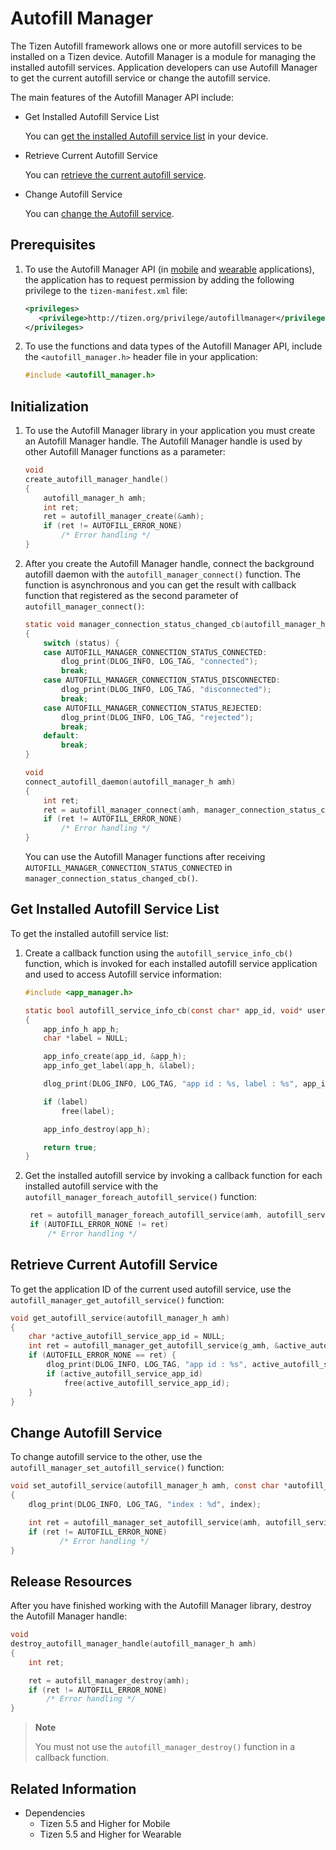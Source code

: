 # Autofill Manager

The Tizen Autofill framework allows one or more autofill services to be installed on a Tizen device. Autofill Manager is a module for managing the installed autofill services. Application developers can use Autofill Manager to get the current autofill service or change the autofill service.

The main features of the Autofill Manager API include:

- Get Installed Autofill Service List

  You can [get the installed Autofill service list](#get-installed-autofill-service-list) in your device.

- Retrieve Current Autofill Service

  You can [retrieve the current autofill service](#retrieve-current-autofill-service).

- Change Autofill Service

  You can [change the Autofill service](#change-autofill-service).

## Prerequisites

1. To use the Autofill Manager API (in [mobile](../../api/mobile/latest/group__CAPI__UIX__AUTOFILL__MANAGER__MODULE.html) and [wearable](../../api/wearable/latest/group__CAPI__UIX__AUTOFILL__MANAGER__MODULE.html) applications), the application has to request permission by adding the following privilege to the `tizen-manifest.xml` file:

   ```xml
   <privileges>
      <privilege>http://tizen.org/privilege/autofillmanager</privilege>
   </privileges>
   ```

2. To use the functions and data types of the Autofill Manager API, include the `<autofill_manager.h>` header file in your application:

    ```c
    #include <autofill_manager.h>
    ```

## Initialization

1. To use the Autofill Manager library in your application you must create an Autofill Manager handle. The Autofill Manager handle is used by other Autofill Manager functions as a parameter:

   ```c
   void
   create_autofill_manager_handle()
   {
       autofill_manager_h amh;
       int ret;
       ret = autofill_manager_create(&amh);
       if (ret != AUTOFILL_ERROR_NONE)
           /* Error handling */
   }
   ```

2. After you create the Autofill Manager handle, connect the background autofill daemon with the `autofill_manager_connect()` function.
   The function is asynchronous and you can get the result with callback function that registered as the second parameter of `autofill_manager_connect()`:

   ```c
   static void manager_connection_status_changed_cb(autofill_manager_h amh, autofill_manager_connection_status_e status, void *user_data)
   {
       switch (status) {
       case AUTOFILL_MANAGER_CONNECTION_STATUS_CONNECTED:
           dlog_print(DLOG_INFO, LOG_TAG, "connected");
           break;
       case AUTOFILL_MANAGER_CONNECTION_STATUS_DISCONNECTED:
           dlog_print(DLOG_INFO, LOG_TAG, "disconnected");
           break;
       case AUTOFILL_MANAGER_CONNECTION_STATUS_REJECTED:
           dlog_print(DLOG_INFO, LOG_TAG, "rejected");
           break;
       default:
           break;
   }

   void
   connect_autofill_daemon(autofill_manager_h amh)
   {
       int ret;
       ret = autofill_manager_connect(amh, manager_connection_status_changed_cb, NULL);
       if (ret != AUTOFILL_ERROR_NONE)
           /* Error handling */
   }
   ```

   You can use the Autofill Manager functions after receiving `AUTOFILL_MANAGER_CONNECTION_STATUS_CONNECTED` in `manager_connection_status_changed_cb()`.

## Get Installed Autofill Service List

To get the installed autofill service list:

1. Create a callback function using the `autofill_service_info_cb()` function, which is invoked for each installed autofill service application and used to access Autofill service information:

   ```c
   #include <app_manager.h>

   static bool autofill_service_info_cb(const char* app_id, void* user_data)
   {
       app_info_h app_h;
       char *label = NULL;

       app_info_create(app_id, &app_h);
       app_info_get_label(app_h, &label);

       dlog_print(DLOG_INFO, LOG_TAG, "app id : %s, label : %s", app_id, label);

       if (label)
           free(label);

       app_info_destroy(app_h);

       return true;
   }
   ```

2. Get the installed autofill service by invoking a callback function for each installed autofill service with the `autofill_manager_foreach_autofill_service()` function:

   ```c
    ret = autofill_manager_foreach_autofill_service(amh, autofill_service_info_cb, NULL);
    if (AUTOFILL_ERROR_NONE != ret)
        /* Error handling */
   ```

## Retrieve Current Autofill Service

To get the application ID of the current used autofill service, use the `autofill_manager_get_autofill_service()` function:

```c
void get_autofill_service(autofill_manager_h amh)
{
    char *active_autofill_service_app_id = NULL;
    int ret = autofill_manager_get_autofill_service(g_amh, &active_autofill_service_app_id);
    if (AUTOFILL_ERROR_NONE == ret) {
        dlog_print(DLOG_INFO, LOG_TAG, "app id : %s", active_autofill_service_app_id);
        if (active_autofill_service_app_id)
            free(active_autofill_service_app_id);
    }
}
```

## Change Autofill Service

To change autofill service to the other, use the `autofill_manager_set_autofill_service()` function:

```c
void set_autofill_service(autofill_manager_h amh, const char *autofill_service_app_id)
{
    dlog_print(DLOG_INFO, LOG_TAG, "index : %d", index);

    int ret = autofill_manager_set_autofill_service(amh, autofill_service_app_id);
    if (ret != AUTOFILL_ERROR_NONE)
           /* Error handling */
}
```

## Release Resources

After you have finished working with the Autofill Manager library, destroy the Autofill Manager handle:

   ```c
   void
   destroy_autofill_manager_handle(autofill_manager_h amh)
   {
       int ret;

       ret = autofill_manager_destroy(amh);
       if (ret != AUTOFILL_ERROR_NONE)
           /* Error handling */
   }
   ```

   > **Note**
   >
   > You must not use the `autofill_manager_destroy()` function in a callback function.

## Related Information

- Dependencies
  - Tizen 5.5 and Higher for Mobile
  - Tizen 5.5 and Higher for Wearable
